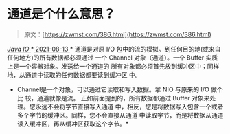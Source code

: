 <!--yml
category: 未分类
date: 0001-01-01 00:00:00
--->

# 通道是个什么意思？

> 原文：[https://zwmst.com/386.html](https://zwmst.com/386.html)

   [ *Java IO* ](https://zwmst.com/java-io)*[ <time datetime="2021-08-13T08:31:37+08:00"> 2021-08-13 </time> ](https://zwmst.com/386.html)  *   通道是对原 I/O 包中的流的模拟。到任何目的地(或来自任何地方)的所有数据都必须通过 一个 Channel 对象（通道）。一个 Buffer 实质上是一个容器对象。发送给一个通道的 所有对象都必须首先放到缓冲区中；同样地，从通道中读取的任何数据都要读到缓冲区 中。

*   Channel是一个对象，可以通过它读取和写入数据。拿 NIO 与原来的 I/O 做个比 较，通道就像是流。 正如前面提到的，所有数据都通过 Buffer 对象来处理。您永远不会将字节直接写入通道 中，相反，您是将数据写入包含一个或者多个字节的缓冲区。同样，您不会直接从通道 中读取字节，而是将数据从通道读入缓冲区，再从缓冲区获取这个字节。*